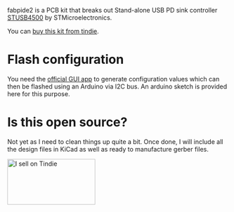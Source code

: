 fabpide2 is a PCB kit that breaks out Stand-alone USB PD sink controller
[STUSB4500](https://www.st.com/en/interfaces-and-transceivers/stusb4500.html)
by STMicroelectronics.

You can [buy this kit from
tindie](https://www.tindie.com/products/18263/).

# Flash configuration

You need the [official GUI
app](https://github.com/usb-c/STUSB4500/tree/master/GUI) to generate
configuration values which can then be flashed using an Arduino via I2C
bus. An arduino sketch is provided here for this purpose.

# Is this open source?

Not yet as I need to clean things up quite a bit. Once done, I will
include all the design files in KiCad as well as ready to manufacture
gerber files.

<a href="https://www.tindie.com/stores/oxplot/?ref=offsite_badges&utm_source=sellers_oxplot&utm_medium=badges&utm_campaign=badge_large"><img src="https://d2ss6ovg47m0r5.cloudfront.net/badges/tindie-larges.png" alt="I sell on Tindie" width="200" height="104"></a>

